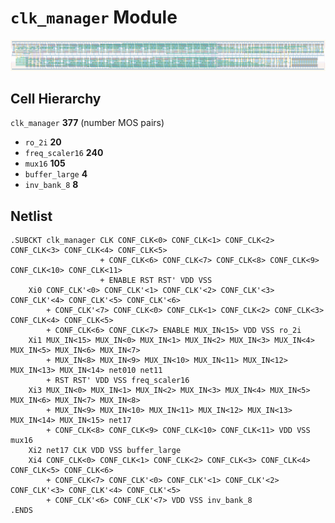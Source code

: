 # `clk_manager` Module
![Layout](clk_manager.png)

## Cell Hierarchy

`clk_manager` **377** (number MOS pairs)
- `ro_2i` **20**
- `freq_scaler16` **240**
- `mux16` **105**
- `buffer_large` **4**
- `inv_bank_8` **8**

## Netlist

```
.SUBCKT clk_manager CLK CONF_CLK<0> CONF_CLK<1> CONF_CLK<2> CONF_CLK<3> CONF_CLK<4> CONF_CLK<5>
                    + CONF_CLK<6> CONF_CLK<7> CONF_CLK<8> CONF_CLK<9> CONF_CLK<10> CONF_CLK<11>
                    + ENABLE RST RST' VDD VSS
    Xi0 CONF_CLK'<0> CONF_CLK'<1> CONF_CLK'<2> CONF_CLK'<3> CONF_CLK'<4> CONF_CLK'<5> CONF_CLK'<6>
        + CONF_CLK'<7> CONF_CLK<0> CONF_CLK<1> CONF_CLK<2> CONF_CLK<3> CONF_CLK<4> CONF_CLK<5>
        + CONF_CLK<6> CONF_CLK<7> ENABLE MUX_IN<15> VDD VSS ro_2i
    Xi1 MUX_IN<15> MUX_IN<0> MUX_IN<1> MUX_IN<2> MUX_IN<3> MUX_IN<4> MUX_IN<5> MUX_IN<6> MUX_IN<7>
        + MUX_IN<8> MUX_IN<9> MUX_IN<10> MUX_IN<11> MUX_IN<12> MUX_IN<13> MUX_IN<14> net010 net11
        + RST RST' VDD VSS freq_scaler16
    Xi3 MUX_IN<0> MUX_IN<1> MUX_IN<2> MUX_IN<3> MUX_IN<4> MUX_IN<5> MUX_IN<6> MUX_IN<7> MUX_IN<8>
        + MUX_IN<9> MUX_IN<10> MUX_IN<11> MUX_IN<12> MUX_IN<13> MUX_IN<14> MUX_IN<15> net17
        + CONF_CLK<8> CONF_CLK<9> CONF_CLK<10> CONF_CLK<11> VDD VSS mux16
    Xi2 net17 CLK VDD VSS buffer_large
    Xi4 CONF_CLK<0> CONF_CLK<1> CONF_CLK<2> CONF_CLK<3> CONF_CLK<4> CONF_CLK<5> CONF_CLK<6>
        + CONF_CLK<7> CONF_CLK'<0> CONF_CLK'<1> CONF_CLK'<2> CONF_CLK'<3> CONF_CLK'<4> CONF_CLK'<5>
        + CONF_CLK'<6> CONF_CLK'<7> VDD VSS inv_bank_8
.ENDS
```
